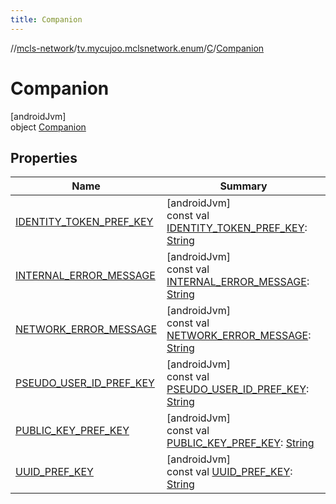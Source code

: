 ```yaml
---
title: Companion
---
```

//[mcls-network](../../../../index.html)/[tv.mycujoo.mclsnetwork.enum](../../index.html)/[C](../index.html)/[Companion](index.html)



# Companion



[androidJvm]\
object [Companion](index.html)



## Properties


| Name | Summary |
|---|---|
| [IDENTITY_TOKEN_PREF_KEY](-i-d-e-n-t-i-t-y_-t-o-k-e-n_-p-r-e-f_-k-e-y.html) | [androidJvm]<br>const val [IDENTITY_TOKEN_PREF_KEY](-i-d-e-n-t-i-t-y_-t-o-k-e-n_-p-r-e-f_-k-e-y.html): [String](https://kotlinlang.org/api/latest/jvm/stdlib/kotlin/-string/index.html) |
| [INTERNAL_ERROR_MESSAGE](-i-n-t-e-r-n-a-l_-e-r-r-o-r_-m-e-s-s-a-g-e.html) | [androidJvm]<br>const val [INTERNAL_ERROR_MESSAGE](-i-n-t-e-r-n-a-l_-e-r-r-o-r_-m-e-s-s-a-g-e.html): [String](https://kotlinlang.org/api/latest/jvm/stdlib/kotlin/-string/index.html) |
| [NETWORK_ERROR_MESSAGE](-n-e-t-w-o-r-k_-e-r-r-o-r_-m-e-s-s-a-g-e.html) | [androidJvm]<br>const val [NETWORK_ERROR_MESSAGE](-n-e-t-w-o-r-k_-e-r-r-o-r_-m-e-s-s-a-g-e.html): [String](https://kotlinlang.org/api/latest/jvm/stdlib/kotlin/-string/index.html) |
| [PSEUDO_USER_ID_PREF_KEY](-p-s-e-u-d-o_-u-s-e-r_-i-d_-p-r-e-f_-k-e-y.html) | [androidJvm]<br>const val [PSEUDO_USER_ID_PREF_KEY](-p-s-e-u-d-o_-u-s-e-r_-i-d_-p-r-e-f_-k-e-y.html): [String](https://kotlinlang.org/api/latest/jvm/stdlib/kotlin/-string/index.html) |
| [PUBLIC_KEY_PREF_KEY](-p-u-b-l-i-c_-k-e-y_-p-r-e-f_-k-e-y.html) | [androidJvm]<br>const val [PUBLIC_KEY_PREF_KEY](-p-u-b-l-i-c_-k-e-y_-p-r-e-f_-k-e-y.html): [String](https://kotlinlang.org/api/latest/jvm/stdlib/kotlin/-string/index.html) |
| [UUID_PREF_KEY](-u-u-i-d_-p-r-e-f_-k-e-y.html) | [androidJvm]<br>const val [UUID_PREF_KEY](-u-u-i-d_-p-r-e-f_-k-e-y.html): [String](https://kotlinlang.org/api/latest/jvm/stdlib/kotlin/-string/index.html) |

